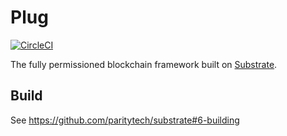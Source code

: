 # Plug
[![CircleCI](https://circleci.com/gh/plugblockchain/plug-blockchain.svg?style=svg)](https://circleci.com/gh/plugblockchain/plug-blockchain)  

The fully permissioned blockchain framework built on [Substrate](https://github.com/paritytech/substrate).  

## Build
See https://github.com/paritytech/substrate#6-building

